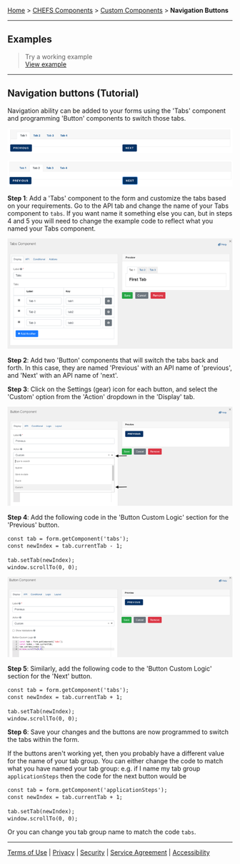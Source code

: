 [Home](index) > [CHEFS Components](Components) > [Custom Components](Custom-components) > **Navigation Buttons**
***

## Examples
> Try a working example<br>
> [View example](https://submit.digital.gov.bc.ca/app/form/submit?f=3fe31d91-a802-44a4-8215-03110af26470)

<!-- > Download this example file and [import](Importing-and-exporting-form-designs) it into your design<br>
> [example_navigation_buttons_schema.json](examples/example_navigation_buttons_schema.json) -->
***

## Navigation buttons (Tutorial)

Navigation ability can be added to your forms using the 'Tabs' component and programming 'Button' components to switch those tabs.

![nav1](images/nav1.png)

![nav2](images/nav2.png)

**Step 1**: Add a 'Tabs' component to the form and customize the tabs based on your requirements. Go to the API tab and change the name of your Tabs component to `tabs`. If you want name it something else you can, but in steps 4 and 5 you will need to change the example code to reflect what you named your Tabs component.

![nav3](images/nav3.png)

**Step 2**: Add two 'Button' components that will switch the tabs back and forth. In this case, they are named 'Previous' with an API name of 'previous', and 'Next' with an API name of 'next'.

**Step 3**: Click on the Settings (gear) icon for each button, and select the 'Custom' option from the 'Action' dropdown in the 'Display' tab.

![nav4](images/nav4.png)

**Step 4**: Add the following code in the 'Button Custom Logic' section for the 'Previous' button. 

```
const tab = form.getComponent('tabs');
const newIndex = tab.currentTab - 1;

tab.setTab(newIndex);
window.scrollTo(0, 0);
```

![nav5](images/nav5.png)

<!-- and set the 'Previous' button to be disabled by default, since we always start on the first tab. -->

**Step 5**: Similarly, add the following code to the 'Button Custom Logic' section for the 'Next' button.

```
const tab = form.getComponent('tabs');
const newIndex = tab.currentTab + 1;

tab.setTab(newIndex);
window.scrollTo(0, 0);
```

**Step 6**: Save your changes and the buttons are now programmed to switch the tabs within the form. 

If the buttons aren't working yet, then you probably have a different value for the name of your tab group. You can either change the code to match what you have named your tab group: e.g. if I name my tab group `applicationSteps` then the code for the next button would be 
```
const tab = form.getComponent('applicationSteps');
const newIndex = tab.currentTab + 1;

tab.setTab(newIndex);
window.scrollTo(0, 0);
```

Or you can change you tab group name to match the code `tabs`.

<!-- **[Back to top](#top)** -->

***
[Terms of Use](Terms-of-Use) | [Privacy](Privacy) | [Security](Security) | [Service Agreement](Service-Agreement) | [Accessibility](Accessibility)